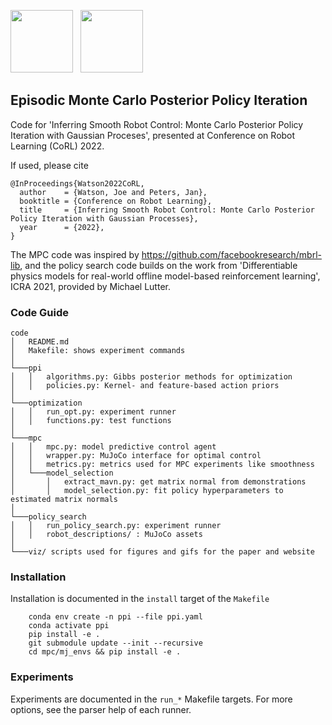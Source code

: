 <p float="left">
<img src="https://monte-carlo-ppi.github.io/figs/se_policy_timeshift_smaller.gif" height="100"/>
&nbsp;
<img src="https://joemwatson.github.io/files/door-v0_se.gif" height="100"/>
</p>

## Episodic Monte Carlo Posterior Policy Iteration

Code for 'Inferring Smooth Robot Control: Monte Carlo Posterior Policy Iteration with Gaussian Proceses', presented at Conference on Robot Learning (CoRL) 2022.

If used, please cite
```
@InProceedings{Watson2022CoRL,
  author    = {Watson, Joe and Peters, Jan},
  booktitle = {Conference on Robot Learning},
  title     = {Inferring Smooth Robot Control: Monte Carlo Posterior Policy Iteration with Gaussian Processes},
  year      = {2022},
}
```
 
The MPC code was inspired by https://github.com/facebookresearch/mbrl-lib, and the policy search code builds on the work from 
'Differentiable physics models for real-world offline model-based reinforcement learning', ICRA 2021, provided by Michael Lutter. 

### Code Guide
```
code
│   README.md
│   Makefile: shows experiment commands    
│
└───ppi
│   │   algorithms.py: Gibbs posterior methods for optimization
│   │   policies.py: Kernel- and feature-based action priors 
│
└───optimization       
│   │   run_opt.py: experiment runner
│   │   functions.py: test functions
│
└───mpc
│   │   mpc.py: model predictive control agent
│   │   wrapper.py: MuJoCo interface for optimal control
│   │   metrics.py: metrics used for MPC experiments like smoothness
│   └───model_selection
│       │   extract_mavn.py: get matrix normal from demonstrations
│       │   model_selection.py: fit policy hyperparameters to estimated matrix normals
│
└───policy_search
│   │   run_policy_search.py: experiment runner
│   │   robot_descriptions/ : MuJoCo assets
│
└───viz/ scripts used for figures and gifs for the paper and website
```

### Installation

Installation is documented in the `install` target of the `Makefile`
```
	conda env create -n ppi --file ppi.yaml
	conda activate ppi
	pip install -e .
	git submodule update --init --recursive
	cd mpc/mj_envs && pip install -e .
```


### Experiments

Experiments are documented in the `run_*` Makefile targets.
For more options, see the parser help of each runner. 
